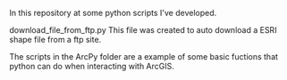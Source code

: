 In this repository at some python scripts I've developed.

download_file_from_ftp.py
This file was created to auto download a ESRI shape file from a ftp site.

The scripts in the ArcPy folder are a example of some basic fuctions that python
can do when interacting with ArcGIS.

